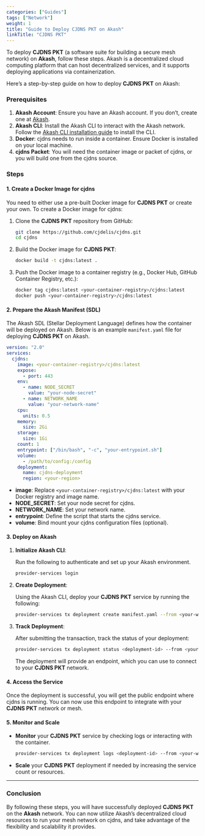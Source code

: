 ```yaml
---
categories: ["Guides"]
tags: ["Network"]
weight: 1
title: "Guide to Deploy CJDNS PKT on Akash"
linkTitle: "CJDNS PKT"
---
```


To deploy **CJDNS PKT** (a software suite for building a secure mesh network) on **Akash**, follow these steps. Akash is a decentralized cloud computing platform that can host decentralized services, and it supports deploying applications via containerization.

Here’s a step-by-step guide on how to deploy **CJDNS PKT** on Akash:

### Prerequisites

1. **Akash Account**: Ensure you have an Akash account. If you don’t, create one at [Akash](https://akash.network/).
2. **Akash CLI**: Install the Akash CLI to interact with the Akash network. Follow the [Akash CLI installation guide](/docs/deployments/akash-cli/installation/#install-akash-cli) to install the CLI.
3. **Docker**: cjdns needs to run inside a container. Ensure Docker is installed on your local machine.
4. **cjdns Packet**: You will need the container image or packet of cjdns, or you will build one from the cjdns source.

### Steps

#### 1. Create a Docker Image for cjdns

You need to either use a pre-built Docker image for **CJDNS PKT** or create your own. To create a Docker image for cjdns:

1. Clone the **CJDNS PKT** repository from GitHub:

   ```bash
   git clone https://github.com/cjdelis/cjdns.git
   cd cjdns
   ```

2. Build the Docker image for **CJDNS PKT**:

   ```bash
   docker build -t cjdns:latest .
   ```

3. Push the Docker image to a container registry (e.g., Docker Hub, GitHub Container Registry, etc.):

   ```bash
   docker tag cjdns:latest <your-container-registry>/cjdns:latest
   docker push <your-container-registry>/cjdns:latest
   ```

#### 2. Prepare the Akash Manifest (SDL)

The Akash SDL (Stellar Deployment Language) defines how the container will be deployed on Akash. Below is an example `manifest.yaml` file for deploying **CJDNS PKT** on Akash.

```yaml
version: "2.0"
services:
  cjdns:
    image: <your-container-registry>/cjdns:latest
    expose:
      - port: 443
    env:
      - name: NODE_SECRET
        value: "your-node-secret"
      - name: NETWORK_NAME
        value: "your-network-name"
    cpu:
      units: 0.5
    memory:
      size: 2Gi
    storage:
      size: 1Gi
    count: 1
    entrypoint: ["/bin/bash", "-c", "your-entrypoint.sh"]
    volume:
      - /path/to/config:/config
    deployment:
      name: cjdns-deployment
      region: <your-region>
```

- **image**: Replace `<your-container-registry>/cjdns:latest` with your Docker registry and image name.
- **NODE_SECRET**: Set your node secret for cjdns.
- **NETWORK_NAME**: Set your network name.
- **entrypoint**: Define the script that starts the cjdns service.
- **volume**: Bind mount your cjdns configuration files (optional).

#### 3. Deploy on Akash

1. **Initialize Akash CLI**:

   Run the following to authenticate and set up your Akash environment.

   ```bash
   provider-services login
   ```

2. **Create Deployment**:

   Using the Akash CLI, deploy your **CJDNS PKT** service by running the following:

   ```bash
   provider-services tx deployment create manifest.yaml --from <your-wallet-name> --fees 500uatom --chain-id <your-chain-id>
   ```

3. **Track Deployment**:

   After submitting the transaction, track the status of your deployment:

   ```bash
   provider-services tx deployment status <deployment-id> --from <your-wallet-name> --chain-id <your-chain-id>
   ```

   The deployment will provide an endpoint, which you can use to connect to your **CJDNS PKT** network.

#### 4. Access the Service

Once the deployment is successful, you will get the public endpoint where cjdns is running. You can now use this endpoint to integrate with your **CJDNS PKT** network or mesh.

#### 5. Monitor and Scale

- **Monitor** your **CJDNS PKT** service by checking logs or interacting with the container.
  
  ```bash
  provider-services tx deployment logs <deployment-id> --from <your-wallet-name> --chain-id <your-chain-id>
  ```

- **Scale** your **CJDNS PKT** deployment if needed by increasing the service count or resources.

---

### Conclusion

By following these steps, you will have successfully deployed **CJDNS PKT** on the **Akash** network. You can now utilize Akash’s decentralized cloud resources to run your mesh network on cjdns, and take advantage of the flexibility and scalability it provides.